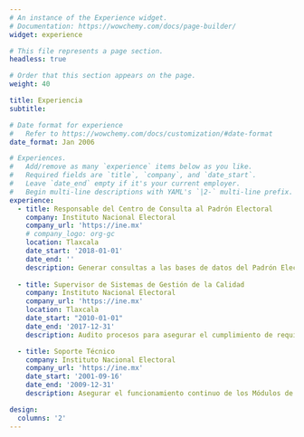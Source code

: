 ```yaml
---
# An instance of the Experience widget.
# Documentation: https://wowchemy.com/docs/page-builder/
widget: experience

# This file represents a page section.
headless: true

# Order that this section appears on the page.
weight: 40

title: Experiencia
subtitle:

# Date format for experience
#   Refer to https://wowchemy.com/docs/customization/#date-format
date_format: Jan 2006

# Experiences.
#   Add/remove as many `experience` items below as you like.
#   Required fields are `title`, `company`, and `date_start`.
#   Leave `date_end` empty if it's your current employer.
#   Begin multi-line descriptions with YAML's `|2-` multi-line prefix.
experience:
  - title: Responsable del Centro de Consulta al Padrón Electoral 
    company: Instituto Nacional Electoral
    company_url: 'https://ine.mx'
    # company_logo: org-gc
    location: Tlaxcala
    date_start: '2018-01-01'
    date_end: ''
    description: Generar consultas a las bases de datos del Padrón Electoral a solicitud de las representaciones de los Partidos Políticos en bases de datos Oracle en entornos Red Hat Enterprise Linux.
        
  - title: Supervisor de Sistemas de Gestión de la Calidad
    company: Instituto Nacional Electoral
    company_url: 'https://ine.mx'
    location: Tlaxcala
    date_start: "2010-01-01"
    date_end: '2017-12-31'
    description: Audito procesos para asegurar el cumplimiento de requisitos y la obtención de resultados planificados para ayudar a garantizar los derechos político electorales de los ciudadanos.

  - title: Soporte Técnico
    company: Instituto Nacional Electoral
    company_url: 'https://ine.mx'
    date_start: '2001-09-16'
    date_end: '2009-12-31'
    description: Asegurar el funcionamiento continuo de los Módulos de Atención Ciudadana que funcionaban con Fedora Linux.

design:
  columns: '2'
---
```

